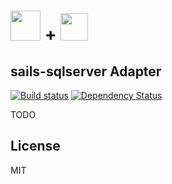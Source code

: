 # <img src="http://cdn.tjw.io/images/sails-logo.png" height='48px' /> + <img src="http://cdn.tjw.io/images/sqlserver_logo.png" height='44px' />

## sails-sqlserver Adapter

[![Build status][ci-image]][ci-url]
[![Dependency Status][daviddm-image]][daviddm-url]

TODO

## License
MIT

[sails-logo]: http://cdn.tjw.io/images/sails-logo.png
[sails-url]: https://sailsjs.org
[ci-image]: https://img.shields.io/circleci/project/cnect/sails-mssql.svg?style=flat-square
[ci-url]: https://circleci.com/gh/cnect/sails-mssql
[daviddm-image]: http://img.shields.io/david/cnect/sails-mssql.svg?style=flat-square
[daviddm-url]: https://david-dm.org/cnect/sails-mssql
